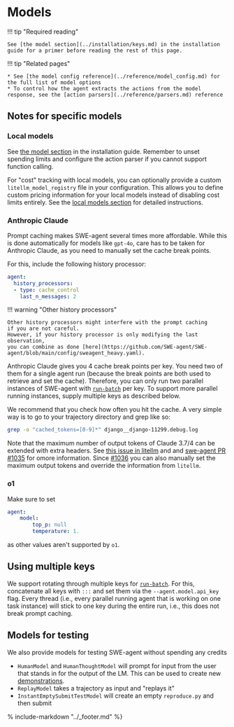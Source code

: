 # Models

!!! tip "Required reading"

    See [the model section](../installation/keys.md) in the installation guide for a primer before reading the rest of this page.

!!! tip "Related pages"

    * See [the model config reference](../reference/model_config.md) for the full list of model options
    * To control how the agent extracts the actions from the model response, see the [action parsers](../reference/parsers.md) reference

## Notes for specific models

### Local models

See [the model section](../installation/keys.md) in the installation guide.
Remember to unset spending limits and configure the action parser if you cannot support function calling.

For "cost" tracking with local models, you can optionally provide a custom `litellm_model_registry` file in your configuration.
This allows you to define custom pricing information for your local models instead of disabling cost limits entirely.
See the [local models section](../installation/keys.md#custom-model-registry-for-cost-tracking) for detailed instructions.

### Anthropic Claude

Prompt caching makes SWE-agent several times more affordable. While this is done automatically for models like `gpt-4o`,
care has to be taken for Anthropic Claude, as you need to manually set the cache break points.

For this, include the following history processor:

```yaml
agent:
  history_processors:
  - type: cache_control
    last_n_messages: 2
```

!!! warning "Other history processors"

    Other history processors might interfere with the prompt caching
    if you are not careful.
    However, if your history processor is only modifying the last observation,
    you can combine as done [here](https://github.com/SWE-agent/SWE-agent/blob/main/config/sweagent_heavy.yaml).

Anthropic Claude gives you 4 cache break points per key.
You need two of them for a single agent run (because the break points are both used to retrieve and set the cache).
Therefore, you can only run two parallel instances of SWE-agent with [`run-batch`](../usage/batch_mode.md) per key.
To support more parallel running instances, supply multiple keys as described below.

We recommend that you check how often you hit the cache. A very simple way is to go to your trajectory directory and grep like so:

```bash
grep -o "cached_tokens=[0-9]*" django__django-11299.debug.log
```

Note that the maximum number of output tokens of Claude 3.7/4 can be extended with extra headers.
See [this issue in litellm](https://github.com/BerriAI/litellm/issues/8984) and and [swe-agent PR #1035](https://github.com/SWE-agent/SWE-agent/issues/1035)
for omore information.
Since [#1036](https://github.com/SWE-agent/SWE-agent/pull/1036) you can also manually set the maximum output tokens and override the information
from `litellm`.

### o1

Make sure to set

```yaml
agent:
    model:
        top_p: null
        temperature: 1.
```

as other values aren't supported by `o1`.

## Using multiple keys

We support rotating through multiple keys for [`run-batch`](../usage/batch_mode.md). For this, concatenate all keys with `:::` and set them via the `--agent.model.api_key` flag.
Every thread (i.e., every parallel running agent that is working on one task instance) will stick to one key during the entire run, i.e., this does not break prompt caching.


## Models for testing

We also provide models for testing SWE-agent without spending any credits

* `HumanModel` and `HumanThoughtModel` will prompt for input from the user that stands in for the output of the LM. This can be used to create new [demonstrations](../config/demonstrations.md#manual).
* `ReplayModel` takes a trajectory as input and "replays it"
* `InstantEmptySubmitTestModel` will create an empty `reproduce.py` and then submit


% include-markdown "../_footer.md" %}
